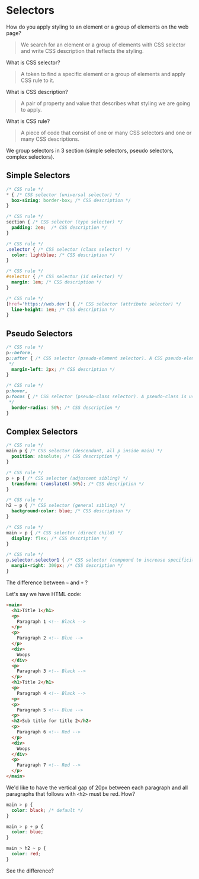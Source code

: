 # Selectors

How do you apply styling to an element or a group of elements on the web page?
> We search for an element or a group of elements with CSS selector and write CSS description that reflects the styling.

What is CSS selector?
> A token to find a specific element or a group of elements and apply CSS rule to it.

What is CSS description?
> A pair of property and value that describes what styling we are going to apply.

What is CSS rule?
> A piece of code that consist of one or many CSS selectors and one or many CSS descriptions.

We group selectors in 3 section (simple selectors, pseudo selectors, complex selectors). 

## Simple Selectors

```css
/* CSS rule */
* { /* CSS selector (universal selector) */
  box-sizing: border-box; /* CSS description */
}

/* CSS rule */
section { /* CSS selector (type selector) */
  padding: 2em;  /* CSS description */
}

/* CSS rule */
.selector { /* CSS selector (class selector) */
  color: lightblue; /* CSS description */
}

/* CSS rule */
#selector { /* CSS selector (id selector) */
  margin: 1em; /* CSS description */
}

/* CSS rule */
[href='https://web.dev'] { /* CSS selector (attribute selector) */
  line-height: 1em; /* CSS description */
}
```

## Pseudo Selectors
```css
/* CSS rule */
p::before,
p::after { /* CSS selector (pseudo-element selector). A CSS pseudo-element is used to style specified parts of an element.
 */
  margin-left: 2px; /* CSS description */
}

/* CSS rule */
p:hover,
p:focus { /* CSS selector (pseudo-class selector). A pseudo-class is used to define a special state of an element.
 */
  border-radius: 50%; /* CSS description */
}
```

## Complex Selectors
```css
/* CSS rule */
main p { /* CSS selector (descendant, all p inside main) */
  position: absolute; /* CSS description */
}

/* CSS rule */
p + p { /* CSS selector (adjuscent sibling) */
  transform: translateX(-50%); /* CSS description */
}

/* CSS rule */
h2 ~ p { /* CSS selector (general sibling) */
  background-color: blue; /* CSS description */
}

/* CSS rule */
main > p { /* CSS selector (direct child) */
  display: flex; /* CSS description */
}

/* CSS rule */
p.selector.selector1 { /* CSS selector (compound to increase specificity) */
  margin-right: 300px; /* CSS description */
}
```

The difference between `~` and `+` ?

Let's say we have HTML code:

```html
<main>
  <h1>Title 1</h1>
  <p>
    Paragraph 1 <!-- Black -->
  </p>
  <p>
    Paragraph 2 <!-- Blue -->
  </p>
  <div>
    Woops
  </div>
  <p>
    Paragraph 3 <!-- Black -->
  </p>
  <h1>Title 2</h1>
  <p>
    Paragraph 4 <!-- Black -->
  <p>
  <p>
    Paragraph 5 <!-- Blue -->
  <p> 
  <h2>Sub title for title 2</h2>
  <p>
    Paragraph 6 <!-- Red -->
  </p>
  <div>
    Woops
  </div>
  <p>
    Paragraph 7 <!-- Red -->
  </p>
</main>
```

We'd like to have the vertical gap of 20px between each paragraph and all paragraphs that follows with `<h2>` must be red. How?

```css
main > p {
  color: black; /* default */
}

main > p + p {
  color: blue;
} 

main > h2 ~ p {
  color: red;
}
```
See the difference?

